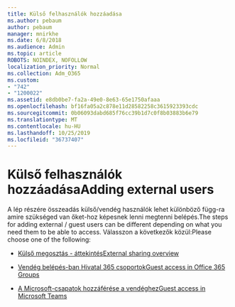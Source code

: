 ```yaml
---
title: Külső felhasználók hozzáadása
ms.author: pebaum
author: pebaum
manager: mnirkhe
ms.date: 6/8/2018
ms.audience: Admin
ms.topic: article
ROBOTS: NOINDEX, NOFOLLOW
localization_priority: Normal
ms.collection: Adm_O365
ms.custom:
- "742"
- "1200022"
ms.assetid: e8db0be7-fa2a-49e0-8e63-65e1750afaaa
ms.openlocfilehash: bf16fa05a2c878e11d28582258c3615923393cdc
ms.sourcegitcommit: 0b06093dabd685f76cc39b1d7c0f8b03883b6e79
ms.translationtype: MT
ms.contentlocale: hu-HU
ms.lasthandoff: 10/25/2019
ms.locfileid: "36737407"
---
```

# <a name="adding-external-users"></a><span data-ttu-id="4f6b5-102">Külső felhasználók hozzáadása</span><span class="sxs-lookup"><span data-stu-id="4f6b5-102">Adding external users</span></span>

<span data-ttu-id="4f6b5-103">A lép részére összeadás külső/vendég használók lehet különböző függ-ra amire szükséged van őket-hoz képesnek lenni megtenni belépés.</span><span class="sxs-lookup"><span data-stu-id="4f6b5-103">The steps for adding external / guest users can be different depending on what you need them to be able to access.</span></span> <span data-ttu-id="4f6b5-104">Válasszon a következők közül:</span><span class="sxs-lookup"><span data-stu-id="4f6b5-104">Please choose one of the following:</span></span>
  
- [<span data-ttu-id="4f6b5-105">Külső megosztás - áttekintés</span><span class="sxs-lookup"><span data-stu-id="4f6b5-105">External sharing overview</span></span>](https://docs.microsoft.com/sharepoint/external-sharing-overview)

- [<span data-ttu-id="4f6b5-106">Vendég belépés-ban Hivatal 365 csoportok</span><span class="sxs-lookup"><span data-stu-id="4f6b5-106">Guest access in Office 365 Groups</span></span>](https://support.office.com/en-gb/article/guest-access-in-office-365-groups-bfc7a840-868f-4fd6-a390-f347bf51aff6)

- [<span data-ttu-id="4f6b5-107">A Microsoft-csapatok hozzáférése a vendéghez</span><span class="sxs-lookup"><span data-stu-id="4f6b5-107">Guest access in Microsoft Teams</span></span>](https://docs.microsoft.com/microsoftteams/guest-access-checklist)
